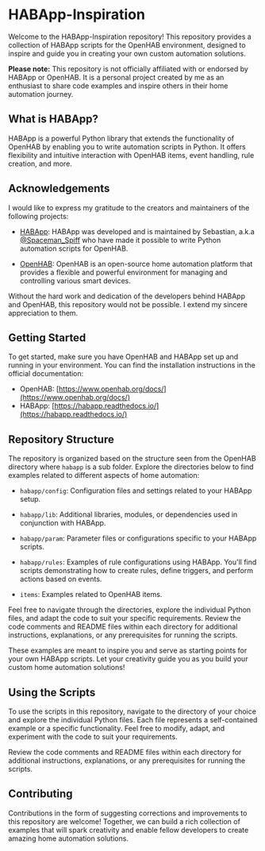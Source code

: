 # HABApp-Inspiration

Welcome to the HABApp-Inspiration repository! This repository provides a collection of HABApp scripts for the OpenHAB environment, designed to inspire and guide you in creating your own custom automation solutions.

**Please note:** This repository is not officially affiliated with or endorsed by HABApp or OpenHAB. It is a personal project created by me as an enthusiast to share code examples and inspire others in their home automation journey.

## What is HABApp?

HABApp is a powerful Python library that extends the functionality of OpenHAB by enabling you to write automation scripts in Python. It offers flexibility and intuitive interaction with OpenHAB items, event handling, rule creation, and more.

## Acknowledgements

I would like to express my gratitude to the creators and maintainers of the following projects:

- [HABApp](https://habapp.readthedocs.io/): HABApp was developed and is maintained by Sebastian, a.k.a [@Spaceman_Spiff](https://community.openhab.org/u/spaceman_spiff/summary) who have made it possible to write Python automation scripts for OpenHAB.

- [OpenHAB](https://www.openhab.org/): OpenHAB is an open-source home automation platform that provides a flexible and powerful environment for managing and controlling various smart devices.

Without the hard work and dedication of the developers behind HABApp and OpenHAB, this repository would not be possible. I extend my sincere appreciation to them.

## Getting Started

To get started, make sure you have OpenHAB and HABApp set up and running in your environment. You can find the installation instructions in the official documentation:

- OpenHAB: [https://www.openhab.org/docs/](https://www.openhab.org/docs/)
- HABApp: [https://habapp.readthedocs.io/](https://habapp.readthedocs.io/)

## Repository Structure

The repository is organized based on the structure seen from the OpenHAB directory where `habapp` is a sub folder. Explore the directories below to find examples related to different aspects of home automation:

- `habapp/config`: Configuration files and settings related to your HABApp setup.

- `habapp/lib`: Additional libraries, modules, or dependencies used in conjunction with HABApp.

- `habapp/param`: Parameter files or configurations specific to your HABApp scripts.

- `habapp/rules`: Examples of rule configurations using HABApp. You'll find scripts demonstrating how to create rules, define triggers, and perform actions based on events.

- `items`: Examples related to OpenHAB items.

Feel free to navigate through the directories, explore the individual Python files, and adapt the code to suit your specific requirements. Review the code comments and README files within each directory for additional instructions, explanations, or any prerequisites for running the scripts.

These examples are meant to inspire you and serve as starting points for your own HABApp scripts. Let your creativity guide you as you build your custom home automation solutions!

## Using the Scripts

To use the scripts in this repository, navigate to the directory of your choice and explore the individual Python files. Each file represents a self-contained example or a specific functionality. Feel free to modify, adapt, and experiment with the code to suit your requirements.

Review the code comments and README files within each directory for additional instructions, explanations, or any prerequisites for running the scripts.

## Contributing

Contributions in the form of suggesting corrections and improvements to this repository are welcome! Together, we can build a rich collection of examples that will spark creativity and enable fellow developers to create amazing home automation solutions.
